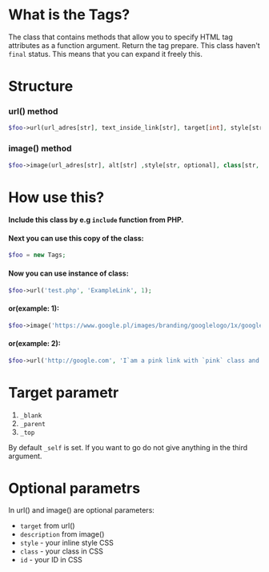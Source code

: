 # What is the Tags?
The class that contains methods that allow you to specify HTML tag attributes as a function argument. Return the tag prepare. This class haven't `final` status. This means that you can expand it freely this.


# Structure
### url() method
```php
$foo->url(url_adres[str], text_inside_link[str], target[int], style[str, optional], class[str, optional], id[str, optional]);
```
### image() method
```php
$foo->image(url_adres[str], alt[str] ,style[str, optional], class[str, optional], id[str, optional]);
```
# How use this?
#### Include this class by e.g `include` function from PHP.
#### Next you can use this copy of the class:
```php
$foo = new Tags;
 ```
 #### Now you can use instance of class:
 ```php
 $foo->url('test.php', 'ExampleLink', 1);
 ```
 #### or(example: 1):
  ```php
 $foo->image('https://www.google.pl/images/branding/googlelogo/1x/googlelogo_color_272x92dp.png', 'Lack image');
 ```
 #### or(example: 2):
  ```php
 $foo->url('http://google.com', 'I`am a pink link with `pink` class and `pink_2` ID. I have target: _top', 3, 'color: deeppink', 'pink', 'pink_2');
 ```
 
# Target parametr
1.  `_blank`
2. `_parent`
3. `_top`

By default `_self` is set. If you want to go do not give anything in the third argument.

# Optional parametrs
In url() and image() are optional parameters:
* `target` from url()
* `description` from image()
* `style` - your inline style CSS
* `class` - your class in CSS
* `id` - your ID in CSS
